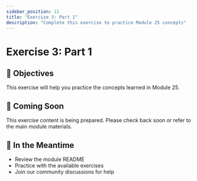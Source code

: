 ```yaml
---
sidebar_position: 11
title: "Exercise 3: Part 1"
description: "Complete this exercise to practice Module 25 concepts"
---
```


# Exercise 3: Part 1

## 🎯 Objectives

This exercise will help you practice the concepts learned in Module 25.

## 📝 Coming Soon

This exercise content is being prepared. Please check back soon or refer to the main module materials.

## 🚀 In the Meantime

- Review the module README
- Practice with the available exercises
- Join our community discussions for help
